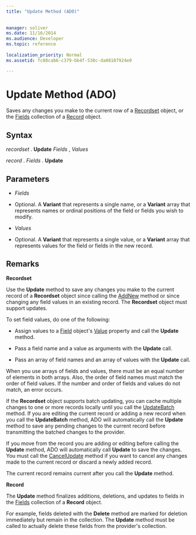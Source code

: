 ```yaml
---
title: "Update Method (ADO)"
 
 
manager: soliver
ms.date: 11/16/2014
ms.audience: Developer
ms.topic: reference
  
localization_priority: Normal
ms.assetid: fc88cab6-c379-bb4f-530c-da08107924e0

---
```


# Update Method (ADO)

Saves any changes you make to the current row of a [Recordset](recordset-object-ado.md) object, or the [Fields](fields-collection-ado.md) collection of a [Record](record-object-ado.md) object. 
  
## Syntax

 *recordset*  . **Update** *Fields*  ,  *Values* 
  
 *record*  .  *Fields*  . **Update**
  
## Parameters

-  *Fields* 
    
- Optional. A **Variant** that represents a single name, or a **Variant** array that represents names or ordinal positions of the field or fields you wish to modify. 
    
-  *Values* 
    
- Optional. A **Variant** that represents a single value, or a **Variant** array that represents values for the field or fields in the new record. 
    
## Remarks

 **Recordset**
  
Use the **Update** method to save any changes you make to the current record of a **Recordset** object since calling the [AddNew](addnew-method-ado.md) method or since changing any field values in an existing record. The **Recordset** object must support updates. 
  
To set field values, do one of the following:
  
- Assign values to a [Field](field-object-ado.md) object's [Value](value-property-ado.md) property and call the **Update** method. 
    
- Pass a field name and a value as arguments with the **Update** call. 
    
- Pass an array of field names and an array of values with the **Update** call. 
    
When you use arrays of fields and values, there must be an equal number of elements in both arrays. Also, the order of field names must match the order of field values. If the number and order of fields and values do not match, an error occurs.
  
If the **Recordset** object supports batch updating, you can cache multiple changes to one or more records locally until you call the [UpdateBatch](updatebatch-method-ado.md) method. If you are editing the current record or adding a new record when you call the **UpdateBatch** method, ADO will automatically call the **Update** method to save any pending changes to the current record before transmitting the batched changes to the provider. 
  
If you move from the record you are adding or editing before calling the **Update** method, ADO will automatically call **Update** to save the changes. You must call the [CancelUpdate](cancelupdate-method-ado.md) method if you want to cancel any changes made to the current record or discard a newly added record. 
  
The current record remains current after you call the **Update** method. 
  
 **Record**
  
The **Update** method finalizes additions, deletions, and updates to fields in the [Fields](fields-collection-ado.md) collection of a **Record** object. 
  
For example, fields deleted with the **Delete** method are marked for deletion immediately but remain in the collection. The **Update** method must be called to actually delete these fields from the provider's collection. 
  

